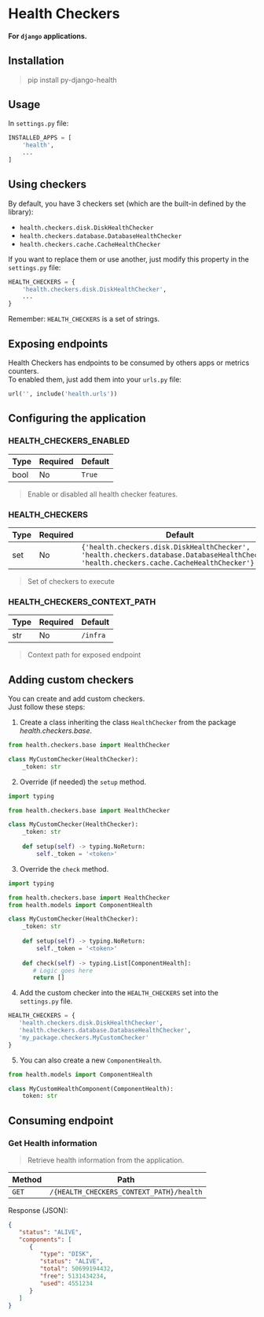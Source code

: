# Health Checkers
#### For `django` applications.

## Installation
> pip install py-django-health

## Usage
In `settings.py` file:
```python
INSTALLED_APPS = [
    'health',
    ...
]
```

## Using checkers
By default, you have 3 checkers set (which are the built-in defined by the library):
- `health.checkers.disk.DiskHealthChecker`
- `health.checkers.database.DatabaseHealthChecker`
- `health.checkers.cache.CacheHealthChecker`

If you want to replace them or use another, just modify this property in the `settings.py` file:
```python
HEALTH_CHECKERS = {
    'health.checkers.disk.DiskHealthChecker',
    ...
}
```
Remember: `HEALTH_CHECKERS` is a set of strings.

## Exposing endpoints
Health Checkers has endpoints to be consumed by others apps or metrics counters.  
To enabled them, just add them into your `urls.py` file:
```python
url('', include('health.urls'))
```

## Configuring the application
### HEALTH_CHECKERS_ENABLED
| Type | Required | Default | 
| --- | --- | --- |
| bool | No | `True` |
> Enable or disabled all health checker features.

### HEALTH_CHECKERS
| Type | Required | Default | 
| --- | --- | --- |
| set | No | `{'health.checkers.disk.DiskHealthChecker', 'health.checkers.database.DatabaseHealthChecker', 'health.checkers.cache.CacheHealthChecker'}` |
> Set of checkers to execute

### HEALTH_CHECKERS_CONTEXT_PATH
| Type | Required | Default | 
| --- | --- | --- |
| str | No | `/infra` |
> Context path for exposed endpoint

## Adding custom checkers
You can create and add custom checkers.  
Just follow these steps:
1. Create a class inheriting the class `HealthChecker` from the package _health.checkers.base_.
```python
from health.checkers.base import HealthChecker

class MyCustomChecker(HealthChecker):
    _token: str
```
2. Override (if needed) the `setup` method.
```python
import typing

from health.checkers.base import HealthChecker

class MyCustomChecker(HealthChecker):
    _token: str
    
    def setup(self) -> typing.NoReturn:
        self._token = '<token>'
```
3. Override the `check` method.
```python
import typing

from health.checkers.base import HealthChecker
from health.models import ComponentHealth

class MyCustomChecker(HealthChecker):
    _token: str
    
    def setup(self) -> typing.NoReturn:         
        self._token = '<token>'
        
    def check(self) -> typing.List[ComponentHealth]:       
       # Logic goes here 
       return []
```
4. Add the custom checker into the `HEALTH_CHECKERS` set into the `settings.py` file.
```python
HEALTH_CHECKERS = {
   'health.checkers.disk.DiskHealthChecker',
   'health.checkers.database.DatabaseHealthChecker',
   'my_package.checkers.MyCustomChecker'
}
```
5. You can also create a new `ComponentHealth`.
```python
from health.models import ComponentHealth

class MyCustomHealthComponent(ComponentHealth):
    token: str
```

## Consuming endpoint 
### Get Health information
> Retrieve health information from the application.

| Method | Path | 
| --- | --- |
| `GET` | `/{HEALTH_CHECKERS_CONTEXT_PATH}/health` |

Response (JSON): 
````json
{
   "status": "ALIVE",
   "components": [
      {
         "type": "DISK",
         "status": "ALIVE",
         "total": 50699194432,
         "free": 5131434234,
         "used": 4551234 
      }
   ]
}
````


